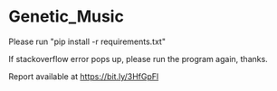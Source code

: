 # Genetic_Music
Please run "pip install -r requirements.txt"

If stackoverflow error pops up, please run the program again, thanks.

Report available at https://bit.ly/3HfGpFl
